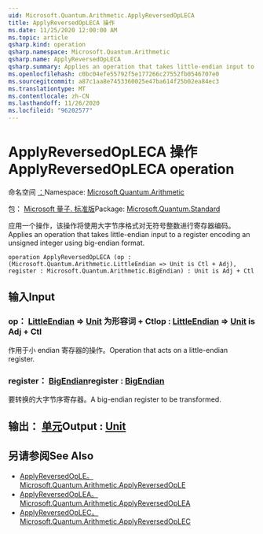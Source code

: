 ```yaml
---
uid: Microsoft.Quantum.Arithmetic.ApplyReversedOpLECA
title: ApplyReversedOpLECA 操作
ms.date: 11/25/2020 12:00:00 AM
ms.topic: article
qsharp.kind: operation
qsharp.namespace: Microsoft.Quantum.Arithmetic
qsharp.name: ApplyReversedOpLECA
qsharp.summary: Applies an operation that takes little-endian input to a register encoding an unsigned integer using big-endian format.
ms.openlocfilehash: c0bc04efe55792f5e177266c27552fb0546707e0
ms.sourcegitcommit: a87c1aa8e7453360025e47ba614f25b02ea84ec3
ms.translationtype: MT
ms.contentlocale: zh-CN
ms.lasthandoff: 11/26/2020
ms.locfileid: "96202577"
---
```

# <a name="applyreversedopleca-operation"></a><span data-ttu-id="3ed15-102">ApplyReversedOpLECA 操作</span><span class="sxs-lookup"><span data-stu-id="3ed15-102">ApplyReversedOpLECA operation</span></span>

<span data-ttu-id="3ed15-103">命名空间 [：](xref:Microsoft.Quantum.Arithmetic)</span><span class="sxs-lookup"><span data-stu-id="3ed15-103">Namespace: [Microsoft.Quantum.Arithmetic](xref:Microsoft.Quantum.Arithmetic)</span></span>

<span data-ttu-id="3ed15-104">包： [Microsoft 量子. 标准版](https://nuget.org/packages/Microsoft.Quantum.Standard)</span><span class="sxs-lookup"><span data-stu-id="3ed15-104">Package: [Microsoft.Quantum.Standard](https://nuget.org/packages/Microsoft.Quantum.Standard)</span></span>


<span data-ttu-id="3ed15-105">应用一个操作，该操作将使用大字节序格式对无符号整数进行寄存器编码。</span><span class="sxs-lookup"><span data-stu-id="3ed15-105">Applies an operation that takes little-endian input to a register encoding an unsigned integer using big-endian format.</span></span>

```qsharp
operation ApplyReversedOpLECA (op : (Microsoft.Quantum.Arithmetic.LittleEndian => Unit is Ctl + Adj), register : Microsoft.Quantum.Arithmetic.BigEndian) : Unit is Adj + Ctl
```


## <a name="input"></a><span data-ttu-id="3ed15-106">输入</span><span class="sxs-lookup"><span data-stu-id="3ed15-106">Input</span></span>

### <a name="op--littleendian--unit--is-adj--ctl"></a><span data-ttu-id="3ed15-107">op： [LittleEndian](xref:Microsoft.Quantum.Arithmetic.LittleEndian) => [Unit](xref:microsoft.quantum.lang-ref.unit)  为形容词 + Ctl</span><span class="sxs-lookup"><span data-stu-id="3ed15-107">op : [LittleEndian](xref:Microsoft.Quantum.Arithmetic.LittleEndian) => [Unit](xref:microsoft.quantum.lang-ref.unit)  is Adj + Ctl</span></span>

<span data-ttu-id="3ed15-108">作用于小 endian 寄存器的操作。</span><span class="sxs-lookup"><span data-stu-id="3ed15-108">Operation that acts on a little-endian register.</span></span>


### <a name="register--bigendian"></a><span data-ttu-id="3ed15-109">register： [BigEndian](xref:Microsoft.Quantum.Arithmetic.BigEndian)</span><span class="sxs-lookup"><span data-stu-id="3ed15-109">register : [BigEndian](xref:Microsoft.Quantum.Arithmetic.BigEndian)</span></span>

<span data-ttu-id="3ed15-110">要转换的大字节序寄存器。</span><span class="sxs-lookup"><span data-stu-id="3ed15-110">A big-endian register to be transformed.</span></span>



## <a name="output--unit"></a><span data-ttu-id="3ed15-111">输出： [单元](xref:microsoft.quantum.lang-ref.unit)</span><span class="sxs-lookup"><span data-stu-id="3ed15-111">Output : [Unit](xref:microsoft.quantum.lang-ref.unit)</span></span>



## <a name="see-also"></a><span data-ttu-id="3ed15-112">另请参阅</span><span class="sxs-lookup"><span data-stu-id="3ed15-112">See Also</span></span>

- [<span data-ttu-id="3ed15-113">ApplyReversedOpLE。</span><span class="sxs-lookup"><span data-stu-id="3ed15-113">Microsoft.Quantum.Arithmetic.ApplyReversedOpLE</span></span>](xref:Microsoft.Quantum.Arithmetic.ApplyReversedOpLE)
- [<span data-ttu-id="3ed15-114">ApplyReversedOpLEA。</span><span class="sxs-lookup"><span data-stu-id="3ed15-114">Microsoft.Quantum.Arithmetic.ApplyReversedOpLEA</span></span>](xref:Microsoft.Quantum.Arithmetic.ApplyReversedOpLEA)
- [<span data-ttu-id="3ed15-115">ApplyReversedOpLEC。</span><span class="sxs-lookup"><span data-stu-id="3ed15-115">Microsoft.Quantum.Arithmetic.ApplyReversedOpLEC</span></span>](xref:Microsoft.Quantum.Arithmetic.ApplyReversedOpLEC)